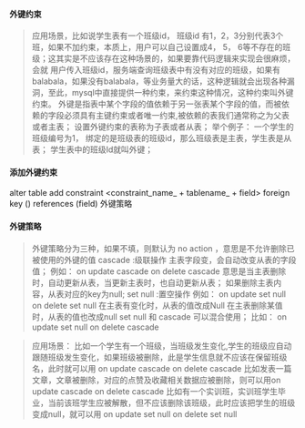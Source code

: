 #### 外键约束

> 应用场景，比如说学生表有一个班级id， 班级id 有1，2，3分别代表3个班，如果不加约束，本质上，用户可以自己设置成4， 5， 6等不存在的班级；这其实是不应该存在这种场景的，如果要靠代码逻辑来实现会很麻烦，会就 用户传入班级id，服务端查询班级表中有没有对应的班级，如果有balabala，如果没有balabala，等业务量大的话，这种逻辑就会出现各种漏洞，至此，mysql中直接提供一种约束，来约束这种情况，这种约束叫外键约束。 外键是指表中某个字段的值依赖于另一张表某个字段的值，而被依赖的字段必须具有主键约束或者唯一约束,被依赖的表我们通常称之为父表或者主表； 设置外键约束的表称为子表或者从表； 举个例子： 一个学生的班级编号为1， 绑定的是班级表的班级id，那么班级表是主表，学生表是从表； 学生表中的班级Id就叫外键；

#### 添加外键约束

alter table add constraint <constraint_name_ + tablename_ + field> foreign key () references (field) 外键策略

#### 外键策略

> 外键策略分为三种，如果不填，则默认为 no action ，意思是不允许删除已被使用的外键的值 cascade :级联操作 主表字段变，会自动改变从表的字段值； 例如： on update cascade on delete cascade 意思是当主表删除时，自动更新从表，当更新主表时，也自动更新从表； 如果删除主表内容，从表对应的key为null; set null :置空操作
> 例如： on update set null on delete set null 在主表有变化时，从表的值改成Null 在主表删除某值时，从表的值也改成null set null 和 cascade 可以混合使用； 比如： on update set null on delete cascade

> 应用场景： 比如一个学生有一个班级，当班级发生变化,学生的班级应自动跟随班级发生变化，如果班级被删除，此是学生信息就不应该在保留班级名，此时就可以用 on update cascade on delete cascade 比如发表一篇文章，文章被删除，对应的点赞及收藏相关数据应被删除，则可以用on update cascade on delete cascade 比如有一个实训班，实训班学生毕业，当前该班学生应被解散，但不应该删除该班级，此时应该把学生的班级变成null，就可以用 on update set null on delete set null


